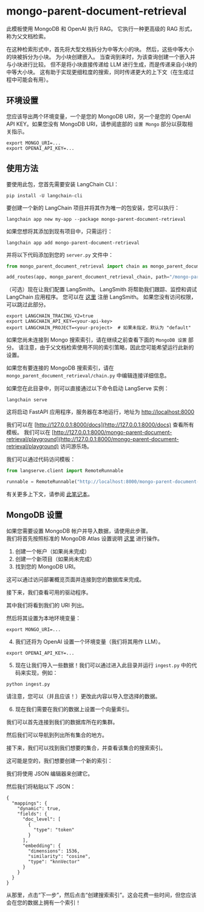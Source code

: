 # mongo-parent-document-retrieval

此模板使用 MongoDB 和 OpenAI 执行 RAG。
它执行一种更高级的 RAG 形式，称为父文档检索。

在这种检索形式中，首先将大型文档拆分为中等大小的块。
然后，这些中等大小的块被拆分为小块。
为小块创建嵌入。
当查询到来时，为该查询创建一个嵌入并与小块进行比较。
但不是将小块直接传递给 LLM 进行生成，而是传递来自小块的中等大小块。
这有助于实现更细粒度的搜索，同时传递更大的上下文（在生成过程中可能会有用）。

## 环境设置

您应该导出两个环境变量，一个是您的 MongoDB URI，另一个是您的 OpenAI API KEY。如果您没有 MongoDB URI，请参阅底部的 `设置 Mongo` 部分以获取相关指示。

```shell
export MONGO_URI=...
export OPENAI_API_KEY=...
```

## 使用方法

要使用此包，您首先需要安装 LangChain CLI：

```shell
pip install -U langchain-cli
```

要创建一个新的 LangChain 项目并将其作为唯一的包安装，您可以执行：

```shell
langchain app new my-app --package mongo-parent-document-retrieval
```

如果您想将其添加到现有项目中，只需运行：

```shell
langchain app add mongo-parent-document-retrieval
```

并将以下代码添加到您的 `server.py` 文件中：
```python
from mongo_parent_document_retrieval import chain as mongo_parent_document_retrieval_chain

add_routes(app, mongo_parent_document_retrieval_chain, path="/mongo-parent-document-retrieval")
```

（可选）现在让我们配置 LangSmith。 
LangSmith 将帮助我们跟踪、监控和调试 LangChain 应用程序。 
您可以在 [这里](https://smith.langchain.com/) 注册 LangSmith。 
如果您没有访问权限，可以跳过此部分。

```shell
export LANGCHAIN_TRACING_V2=true
export LANGCHAIN_API_KEY=<your-api-key>
export LANGCHAIN_PROJECT=<your-project>  # 如果未指定，默认为 "default"
```

如果您尚未连接到 Mongo 搜索索引，请在继续之前查看下面的 `MongoDB 设置` 部分。
请注意，由于父文档检索使用不同的索引策略，因此您可能希望运行此新的设置。

如果您有要连接的 MongoDB 搜索索引，请在 `mongo_parent_document_retrieval/chain.py` 中编辑连接详细信息。

如果您在此目录中，则可以直接通过以下命令启动 LangServe 实例：

```shell
langchain serve
```

这将启动 FastAPI 应用程序，服务器在本地运行，地址为 
[http://localhost:8000](http://localhost:8000)

我们可以在 [http://127.0.0.1:8000/docs](http://127.0.0.1:8000/docs) 查看所有模板。
我们可以在 [http://127.0.0.1:8000/mongo-parent-document-retrieval/playground](http://127.0.0.1:8000/mongo-parent-document-retrieval/playground) 访问游乐场。

我们可以通过代码访问模板：

```python
from langserve.client import RemoteRunnable

runnable = RemoteRunnable("http://localhost:8000/mongo-parent-document-retrieval")
```

有关更多上下文，请参阅 [此笔记本](https://colab.research.google.com/drive/1cr2HBAHyBmwKUerJq2if0JaNhy-hIq7I#scrollTo=TZp7_CBfxTOB)。

## MongoDB 设置

如果您需要设置 MongoDB 帐户并导入数据，请使用此步骤。  
我们将首先按照标准的 MongoDB Atlas 设置说明 [这里](https://www.mongodb.com/docs/atlas/getting-started/) 进行操作。

1. 创建一个帐户（如果尚未完成）  
2. 创建一个新项目（如果尚未完成）  
3. 找到您的 MongoDB URI。

这可以通过访问部署概览页面并连接到您的数据库来完成。

接下来，我们查看可用的驱动程序。

其中我们将看到我们的 URI 列出。

然后将其设置为本地环境变量：

```shell
export MONGO_URI=...
```

4. 我们还将为 OpenAI 设置一个环境变量（我们将其用作 LLM）。

```shell
export OPENAI_API_KEY=...
```

5. 现在让我们导入一些数据！我们可以通过进入此目录并运行 `ingest.py` 中的代码来实现，例如：

```shell
python ingest.py
```

请注意，您可以（并且应该！）更改此内容以导入您选择的数据。

6. 现在我们需要在我们的数据上设置一个向量索引。

我们可以首先连接到我们的数据库所在的集群。

然后我们可以导航到列出所有集合的地方。

接下来，我们可以找到我们想要的集合，并查看该集合的搜索索引。

这可能是空的，我们想要创建一个新的索引：

我们将使用 JSON 编辑器来创建它。

然后我们将粘贴以下 JSON：

```text
{
  "mappings": {
    "dynamic": true,
    "fields": {
      "doc_level": [
        {
          "type": "token"
        }
      ],
      "embedding": {
        "dimensions": 1536,
        "similarity": "cosine",
        "type": "knnVector"
      }
    }
  }
}
```

从那里，点击“下一步”，然后点击“创建搜索索引”。这会花费一些时间，但您应该会在您的数据上拥有一个索引！